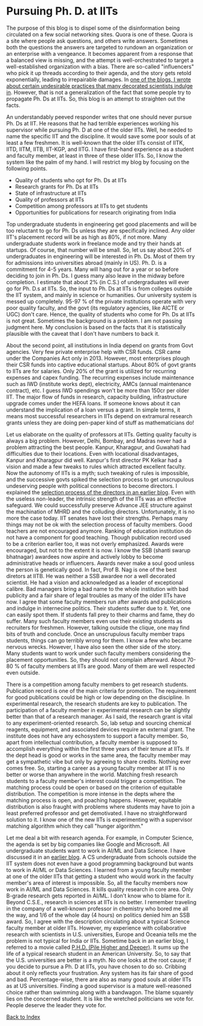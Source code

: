 # Pursuing Ph. D. at IITs

The purpose of this blog is to dispel some of the disinformation being circulated on a few social networking sites. Quora is one of these.
Quora is a site where people ask questions, and others write answers. Sometimes both the questions the answers are targeted to rundown an organization
or an enterprise with a vengeance. It becomes apparent from a response that a balanced view is missing, and the attempt is well-orchestrated 
to target a well-established organization with a bias. There are so-called "influencers" who pick it up threads according to their agenda, and the story 
gets retold exponentially, leading to irrepairable damages. In [one of the blogs, I wrote about certain undesirable practices that
many decorated scientists indulge in](../PhDstudents.md). However, that is not a generalization of the fact that some people try to propagate 
Ph. Ds at IITs. So, this blog is an attempt to straighten out the facts. 

An understandably peeved responder writes that one should never pursue Ph. Ds at IIT. He reasons that he had terrible 
experiences working his supervisor while pursuing Ph. D at one of the older IITs. Well, he needed to name the specific IIT and the discipline.
It would save some poor souls of at least a few freshmen. It is well-known that the older IITs consist of IITK, IITD, IITM, IITB, IIT-KGP, and IITG.
I have first-hand experience as a student and faculty member, at least in three of these older IITs. So, I know the system like the palm of my hand. 
I will restrict my blog by focusing on the following points.

- Quality of students who opt for Ph. Ds at IITs
- Research grants for Ph. Ds at IITs 
- State of infrastructure at IITs
- Quality of professors at IITs
- Competition among professors at IITs to get students
- Opportunities for publications for research originating from India

Top undergraduate students in engineering get good placements and will be too reluctant to go for Ph. Ds unless they are specifically inclined. 
Any older IIT's placement record will be as high as 80%, if not more. Many undergraduate students work in freelance mode and try their 
hands at startups. Of course, that number will be small. So, let us say about 20% of undergraduates in engineering will be interested in
Ph. Ds. Most of them try for admissions into universities abroad (mainly in US). Ph. D. is a commitment for 4-5 years. Many will hang out 
for a year or so before deciding to join in Ph. Ds. I guess many also leave in the midway before completion. I estimate that about 2% (in C.S.)
of undergraduates will ever go for Ph. D.s at IITs. So, the input to Ph. Ds at IITs is from colleges outside the IIT system, and mainly in science
or humanities. Our university system is messed up completely. 95-97 % of the private institutions operate with very poor quality faculty, and 
the govt (its regulatory agencies, like AICTE or UGC) don't care. Hence, the quality of students who come for Ph. Ds at IITs is not great. 
Sometimes the background is a problem. I am not passing judgment here. My conclusion is based on the facts that it is statistically plausible
with the caveat that I don't have numbers to back it.

About the second point, all institutions in India depend on grants from Govt agencies. Very few private enterprise help with CSR funds. CSR came
under the Companies Act only in 2013. However, most enterprises plough their CSR funds into captive educational startups.  About 80% of govt
grants to IITs are for salaries. Only 20% of the grant is utilized for recurring expenses and capex funding. The recurring expenses
include maintenance such as IWD (institute works dept), electricity, AMCs (annual maintenance contract), etc. I guess IWD spendings won't be more 
than 150cr per older IIT. The major flow of funds in research, capacity building, infrastructure upgrade comes under the HEFA loans. If 
someone knows about it can understand the implication of a loan versus a grant. In simple terms, it means most successful researchers in IITs 
depend on extramural research grants unless they are doing pen-paper kind of stuff as mathematicians do!

Let us elaborate on the quality of professors at IITs. Getting quality faculty is always a big problem. However, Delhi, Bombay, and Madras never
had a problem attracting the best people. Kanpur, Kharagpur, and Guwahati had difficulties due to their locations. Even with locational
disadvantages, Kanpur and Kharagpur did well. Kanpur's first director PK Kelkar had a vision and made a few tweaks to rules which attracted
excellent faculty. Now the autonomy of IITs is a myth; such tweaking of rules is impossible, and the successive govts spiked the selection process 
to get unscrupulous undeserving people with political connections to become directors.  I explained the 
[selection process of the directors in an earlier blog](../universityChiefExecutive.md). Even with the useless non-leader, the intrinsic strength 
of the IITs was an effective safeguard. We could successfully preserve Advance JEE structure against the machination of MHRD and the colluding
directors. Unfortunately, it is no more the case today. IIT senates have lost their strengths. Perhaps many things may not be ok with the 
selection process of faculty members. Good teachers are not encouraged anymore. Ranking of education institution do not have a component for
good teaching. Though publication record used to be a criterion earlier too, it was not overly emphasized. Awards were encouraged, but not to
the extent it is now. I know the SSB (shanti swarup bhatnagar) awardees now aspire and actively lobby to become administrative heads or 
influencers. Awards never make a soul good unless the person is genetically good. In fact, Prof B. Nag is one of the best diretors at IITB. He was 
neither a SSB awardee nor a well decorated scientist. He had a vision and acknowledged as a leader of exceptional calibre. Bad managers bring
a bad name to the whole institution with bad publicity and a fair share of legal troubles as many of the older IITs have now. I agree that some 
faculty members run after awards and publications and indulge in internecine politics. Their students suffer due to it. Yet, one 
can easily spot them. If students fall prey to their charms and fame, they do suffer. Many such faculty members even use their existing students
as recruiters for freshmen. However, talking outside the clique, one  may find bits of truth and conclude. Once an unscrupulous faculty member 
traps students, things can go terribly wrong for them. I know a few who became nervous wrecks. However, I have also seen the 
other side of the story. Many students want to work under such faculty members considering the placement opportunities. So, they should not complain 
afterward. About 70-80 % of faculty members at IITs are good. Many of them are well respected even outside. 

There is a competition among faculty members to get research students. Publication record is one of the main criteria for promotion.
The requirement for good publications could be high or low depending on the discipline. In experimental research, the research students are key
to publication. The participation of a faculty member in experimental research can be slightly better than that of a research manager. As I said, the
research grant is vital to any experiment-oriented research. So, lab setup and sourcing chemical reagents, equipment, and associated devices require
an external grant. The institute does not have any echosystem to support a faculty member. So, apart from intellectual contribution, a
faculty member is supposed to accomplish everything within the first three years of their tenure at IITs. If the dept head is good or works in the 
same area, the faculty member may get a sympathetic vibe but only by agreeing to share credits. Nothing ever comes free. So, starting a career as 
a young faculty member at IIT is no better or worse than anywhere in the world. Matching fresh research students to a faculty member's interest could 
trigger a competition. The matching process could be open or based on the criterion of equitable distribution. The competition is more intense in the
depts where the matching process is open, and poaching happens. However, equitable distribution is also fraught with
problems where students may have to join a least preferred professor and get demotivated. I have no straightforward solution to it. I know 
one of the new IITs is experimenting with a supervisor matching algorithm which they call "hunger algorithm."

Let me deal a bit with research agenda. For example, in Computer Science, the agenda is set by big companies like Google and Microsoft. 
All undergraduate students want to work in AI/ML and Data Science. I have discussed it in an [earlier blog](../AI-ML-DataScience.md). 
A CS undergraduate from schools outside the IIT system does not even have a good programming background but wants to work in AI/ML or Data 
Sciences. I learned from a young faculty member at one of the older IITs that getting a student who would work in the faculty member's area 
of interest is impossible. So, all the faculty members now work in AI/ML and Data Sciences. It kills quality research in core area. Only 
B-grade research gets reported in AI/ML. I don't know who to blame for it. Beyond C.S.E., research in sciences at IITs is no better. I remember 
traveling in the company of a well-known professor in chemistry who bored me all the way, and 1/6 of the whole day (4 hours) on politics 
denied him an SSB award. So, I agree with the description circulating about a typical Science faculty member at older IITs. However, my 
experience with collaborative research with scientists in U.S. universities, Europe and Oceania tells me the problem is not typical for India 
or IITs. Sometime back in an earlier blog, I referred to a movie called 
[P.H.D. (Pile Higher and Deeper)](https://www.youtube.com/watch?v=uMFKu8ies0c). It sums up the life of a typical research student in an 
American University. So, to say that the U.S. universities are better is a myth. No one looks at the root cause; if you decide to pursue a 
Ph. D at IITs, you have chosen to do so. Cribbing about it only reflects your frustration. Any system has its fair share of good and bad. 
Percentage-wise, there are also as many good souls at older IITs as at US universities. Finding a good supervisor is a mature well-reasoned 
choice rather than swimming along with a bandwagon. The blame squarely lies on the concerned student. It is like the wretched politicians 
we vote for. People deserve the leader they vote for.


[Back to Index](../index.md)

